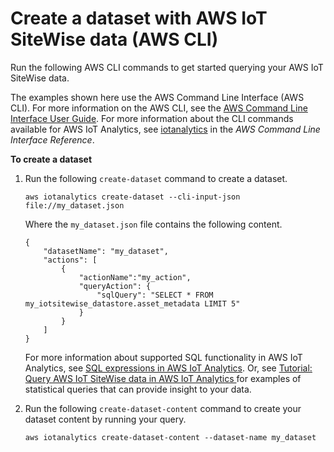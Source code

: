 # Create a dataset with AWS IoT SiteWise data \(AWS CLI\)<a name="create-dataset-itsw-cli"></a>

Run the following AWS CLI commands to get started querying your AWS IoT SiteWise data\.

The examples shown here use the AWS Command Line Interface \(AWS CLI\)\. For more information on the AWS CLI, see the [AWS Command Line Interface User Guide](https://docs.aws.amazon.com/cli/latest/userguide/cli-chap-welcome.html)\. For more information about the CLI commands available for AWS IoT Analytics, see [iotanalytics](https://docs.aws.amazon.com/cli/latest/reference/iotanalytics/index.html) in the *AWS Command Line Interface Reference*\. 

**To create a dataset**

1. Run the following `create-dataset` command to create a dataset\.

   ```
   aws iotanalytics create-dataset --cli-input-json file://my_dataset.json
   ```

   Where the `my_dataset.json` file contains the following content\.

   ```
   {
       "datasetName": "my_dataset",
       "actions": [
           {
               "actionName":"my_action",
               "queryAction": {
                   "sqlQuery": "SELECT * FROM my_iotsitewise_datastore.asset_metadata LIMIT 5"
               }
           }
       ]
   }
   ```

   For more information about supported SQL functionality in AWS IoT Analytics, see [SQL expressions in AWS IoT Analytics](sql-support.md)\. Or, see [Tutorial: Query AWS IoT SiteWise data in AWS IoT Analytics ](tutorial-query-mls.md) for examples of statistical queries that can provide insight to your data\.

1. Run the following `create-dataset-content` command to create your dataset content by running your query\.

   ```
   aws iotanalytics create-dataset-content --dataset-name my_dataset
   ```